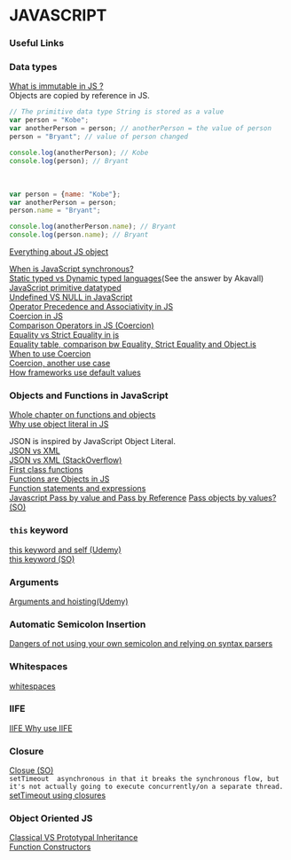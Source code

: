 # JAVASCRIPT
### Useful Links
### Data types 
[What is immutable in JS ?](https://stackoverflow.com/questions/3200211/what-does-immutable-mean) <br>
Objects are copied by reference in JS. <br>
```javascript
// The primitive data type String is stored as a value
var person = "Kobe";  
var anotherPerson = person; // anotherPerson = the value of person
person = "Bryant"; // value of person changed

console.log(anotherPerson); // Kobe
console.log(person); // Bryant
``` 
<br>

```javascript
var person = {name: "Kobe"};
var anotherPerson = person;
person.name = "Bryant";

console.log(anotherPerson.name); // Bryant
console.log(person.name); // Bryant
```

[Everything about JS object](http://javascriptissexy.com/javascript-objects-in-detail/) <br>




[When is JavaScript synchronous?](https://stackoverflow.com/questions/2035645/when-is-javascript-synchronous) <br>
[Static typed vs Dynamic typed languages](https://stackoverflow.com/questions/1517582/what-is-the-difference-between-statically-typed-and-dynamically-typed-languages)(See the answer by Akavall) <br>
[JavaScript primitive datatyped](https://www.w3schools.com/js/js_datatypes.asp) <br>
[Undefined VS NULL in JavaScript](https://stackoverflow.com/questions/5076944/what-is-the-difference-between-null-and-undefined-in-javascript) <br>
[Operator Precedence and Associativity in JS](https://developer.mozilla.org/en-US/docs/Web/JavaScript/Reference/Operators/Operator_Precedence) <br>
[Coercion in JS](https://stackoverflow.com/questions/19915688/what-exactly-is-type-coercion-in-javascript) <br>
[Comparison Operators in JS (Coercion)](https://www.udemy.com/understand-javascript/learn/v4/t/lecture/2237496?start=0) <br>
[Equality vs Strict Equality in js](https://stackoverflow.com/questions/359494/which-equals-operator-vs-should-be-used-in-javascript-comparisons?noredirect=1&lq=1) <br>
[Equality table, comparison bw Equality, Strict Equality and Object.is](https://developer.mozilla.org/en-US/docs/Web/JavaScript/Equality_comparisons_and_sameness) <br>
[When to use Coercion](https://www.udemy.com/understand-javascript/learn/v4/t/lecture/2237498?start=0) <br>
[Coercion, another use case](https://www.udemy.com/understand-javascript/learn/v4/t/lecture/2237500?start=0) <br>
[How frameworks use default values](https://www.udemy.com/understand-javascript/learn/v4/t/lecture/2237502?start=0) <br>

### Objects and Functions in JavaScript
[Whole chapter on functions and objects](https://www.udemy.com/understand-javascript/learn/v4/t/lecture/2237510?start=0) <br>
[Why use object literal in JS](https://stackoverflow.com/questions/1600130/javascript-advantages-of-object-literal) <br>

JSON is inspired by JavaScript Object Literal. <br>
[JSON vs XML](https://www.udemy.com/understand-javascript/learn/v4/t/lecture/2237518?start=0) <br>
[JSON vs XML (StackOverflow)](https://stackoverflow.com/questions/4862310/json-and-xml-comparison) <br>
[First class functions](https://stackoverflow.com/questions/705173/what-is-meant-by-first-class-object) <br>
[Functions are Objects in JS](https://www.udemy.com/understand-javascript/learn/v4/t/lecture/2237520?start=0) <br>
[Function statements and expressions](https://www.udemy.com/understand-javascript/learn/v4/t/lecture/2237524?start=0) <br>
[Javascript Pass by value and Pass by Reference](https://stackoverflow.com/questions/7744611/pass-variables-by-reference-in-javascript)
[Pass objects by values? (SO)](https://stackoverflow.com/questions/7574054/javascript-how-to-pass-object-by-value) <br>

### `this` keyword 
[this keyword and self (Udemy)](https://www.udemy.com/understand-javascript/learn/v4/t/lecture/2237526?start=0) <br>
[this keyword (SO)](https://stackoverflow.com/questions/3127429/how-does-the-this-keyword-work) <br>

### Arguments 
[Arguments and hoisting(Udemy)](https://www.udemy.com/understand-javascript/learn/v4/t/lecture/2237528?start=0) <br>

### Automatic Semicolon Insertion
[Dangers of not using your own semicolon and relying on syntax parsers](https://www.udemy.com/understand-javascript/learn/v4/t/lecture/2237538?start=0)

### Whitespaces
[whitespaces](https://www.udemy.com/understand-javascript/learn/v4/t/lecture/2237604?start=0)

### IIFE
[IIFE ](https://www.udemy.com/understand-javascript/learn/v4/t/lecture/2237540?start=0)
[Why use IIFE](https://stackoverflow.com/questions/37021349/benefit-of-immediately-invoked-function-expression-iife-over-a-normal-function)

### Closure
[Closue (SO)](https://stackoverflow.com/questions/111102/how-do-javascript-closures-work) <br>
`setTimeout  asynchronous in that it breaks the synchronous flow, but it's not actually going to execute concurrently/on a separate thread.` <br>
[setTimeout using closures](https://stackoverflow.com/questions/19626680/is-settimeout-a-good-solution-to-do-async-functions-with-javascript)

### Object Oriented JS
[Classical VS Prototypal Inheritance](https://www.udemy.com/understand-javascript/learn/v4/t/lecture/2237552?start=0) <br>
[Function Constructors](https://www.udemy.com/understand-javascript/learn/v4/t/lecture/2237568?start=0)

